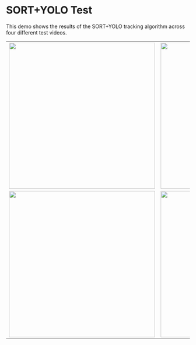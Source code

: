 # SORT+YOLO Test

This demo shows the results of the SORT+YOLO tracking algorithm across four different test videos.

<table>
  <tr>
    <td>
      <a href="https://youtu.be/Mp7RW2JtIG4" target="_blank">
        <img src="https://img.youtube.com/vi/Mp7RW2JtIG4/0.jpg" width="400"/>
      </a>
    </td>
    <td>
      <a href="https://youtu.be/TyzzGB-7kWg" target="_blank">
        <img src="https://img.youtube.com/vi/TyzzGB-7kWg/0.jpg" width="400"/>
      </a>
    </td>
  </tr>
  <tr>
    <td>
      <a href="https://youtu.be/j_-rVONYf4g" target="_blank">
        <img src="https://img.youtube.com/vi/j_-rVONYf4g/0.jpg" width="400"/>
      </a>
    </td>
    <td>
      <a href="https://youtu.be/iDFnYkITeOU" target="_blank">
        <img src="https://img.youtube.com/vi/iDFnYkITeOU/0.jpg" width="400"/>
      </a>
    </td>
  </tr>
</table>
